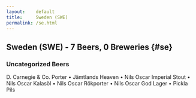 ```yaml
---
layout:    default
title:     Sweden (SWE)
permalink: /se.html
---
```


## Sweden (SWE) - 7 Beers, 0 Breweries {#se}



### Uncategorized Beers

D. Carnegie & Co. Porter   • Jämtlands Heaven   • Nils Oscar Imperial Stout   • Nils Oscar Kalasöl   • Nils Oscar Rökporter   • Nils Oscar God Lager   • Pickla Pils  



 
